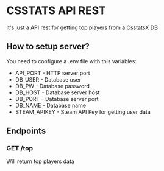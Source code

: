 # CSSTATS API REST

It's just a API rest for getting top players from a CsstatsX DB

## How to setup server?

You need to configure a .env file with this variables:
* API_PORT - HTTP server port
* DB_USER - Database user
* DB_PW - Database password
* DB_HOST - Database server host
* DB_PORT - Database server port
* DB_NAME - Database name
* STEAM_APIKEY - Steam API Key for getting user data

## Endpoints

### GET /top

Will return top players data


